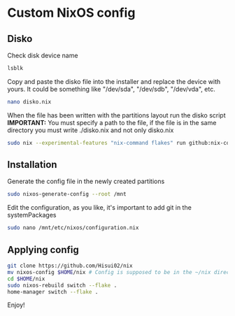# Custom NixOS config

## Disko

Check disk device name

```bash
lsblk
```

Copy and paste the disko file into the installer and replace the device with yours.
It could be something like "/dev/sda", "/dev/sdb", "/dev/vda", etc.

```bash
nano disko.nix
```

When the file has been written with the partitions layout run the disko script
**IMPORTANT:** You must specify a path to the file, if the file is in the same directory you must write ./disko.nix and not only disko.nix

```bash
sudo nix --experimental-features "nix-command flakes" run github:nix-community/disko -- --mode disko <path_to_disko_config_file>
```

## Installation

Generate the config file in the newly created partitions

```bash
sudo nixos-generate-config --root /mnt
```

Edit the configuration, as you like, it's important to add git in the systemPackages

```bash
sudo nano /mnt/etc/nixos/configuration.nix
```

## Applying config

```bash
git clone https://github.com/Hisui02/nix
mv nixos-config $HOME/nix # Config is supposed to be in the ~/nix directory
cd $HOME/nix
sudo nixos-rebuild switch --flake .
home-manager switch --flake .
```

Enjoy!
